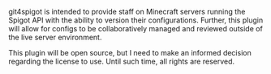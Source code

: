 git4spigot is intended to provide staff on Minecraft servers running the Spigot API 
with the ability to version their configurations.  Further, this plugin will allow for
configs to be collaboratively managed and reviewed outside of the live server environment.


This plugin will be open source, but I need to make an informed decision regarding
the license to use.  Until such time, all rights are reserved.